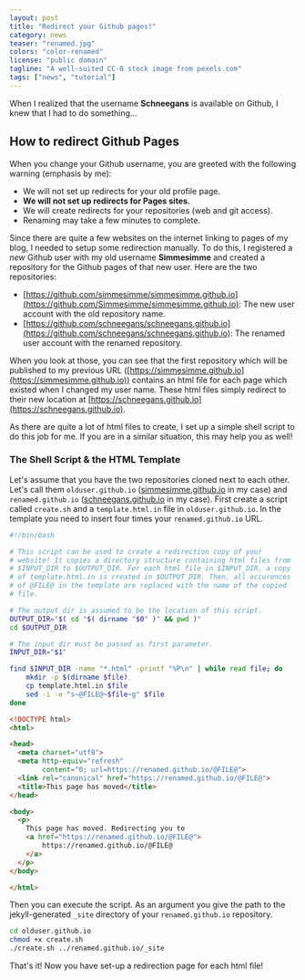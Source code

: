 ```yaml
---
layout: post
title: "Redirect your Github pages!"
category: news
teaser: "renamed.jpg"
colors: "color-renamed"
license: "public domain"
tagline: "A well-suited CC-0 stock image from pexels.com"
tags: ["news", "tutorial"]
---
```


When I realized that the username **Schneegans** is available on Github, I knew that I had to do something...

<!--more-->

## How to redirect Github Pages

When you change your Github username, you are greeted with the following warning (emphasis by me):
<div class="quote">
<ul>
<li>We will not set up redirects for your old profile page.</li>
<li><strong>We will not set up redirects for Pages sites.</strong></li>
<li>We will create redirects for your repositories (web and git access).</li>
<li>Renaming may take a few minutes to complete.</li>
</ul>
</div>

Since there are quite a few websites on the internet linking to pages of my blog, I needed to setup some redirection manually. To do this, I registered a _new_ Github user with my old username **Simmesimme** and created a repository for the Github pages of that new user. Here are the two repositories:

* [https://github.com/simmesimme/simmesimme.github.io](https://github.com/Simmesimme/simmesimme.github.io): The new user account with the old repository name.
* [https://github.com/schneegans/schneegans.github.io](https://github.com/schneegans/schneegans.github.io): The renamed user account with the renamed repository.

When you look at those, you can see that the first repository which will be published to my previous URL ([https://simmesimme.github.io](https://simmesimme.github.io)) contains an html file for each page which existed when I changed my user name. These html files simply redirect to their new location at [https://schneegans.github.io](https://schneegans.github.io).

As there are quite a lot of html files to create, I set up a simple shell script to do this job for me. If you are in a similar situation, this may help you as well!

### The Shell Script & the HTML Template

Let's assume that you have the two repositories cloned next to each other. Let's call them `olduser.github.io` ([simmesimme.github.io](https://github.com/Simmesimme/simmesimme.github.io) in my case) and `renamed.github.io` ([schneegans.github.io](https://github.com/schneegans/schneegans.github.io) in my case). First create a script called `create.sh` and a `template.html.in` file in `olduser.github.io`. In the template you need to insert four times your `renamed.github.io` URL.

```bash
#!/bin/bash

# This script can be used to create a redirection copy of your
# website! It copies a directory structure containing html files from
# $INPUT_DIR to $OUTPUT_DIR. For each html file in $INPUT_DIR, a copy
# of template.html.in is created in $OUTPUT_DIR. Then, all occurences
# of @FILE@ in the template are replaced with the name of the copied
# file.

# The output dir is assumed to be the location of this script.
OUTPUT_DIR="$( cd "$( dirname "$0" )" && pwd )"
cd $OUTPUT_DIR

# The input dir must be passed as first parameter.
INPUT_DIR="$1"

find $INPUT_DIR -name "*.html" -printf "%P\n" | while read file; do
    mkdir -p $(dirname $file)
    cp template.html.in $file
    sed -i -e "s~@FILE@~$file~g" $file
done
```

```html
<!DOCTYPE html>
<html>

<head>
  <meta charset="utf8">
  <meta http-equiv="refresh" 
        content="0; url=https://renamed.github.io/@FILE@">
  <link rel="canonical" href="https://renamed.github.io/@FILE@">
  <title>This page has moved</title>
</head>

<body>
  <p>    
    This page has moved. Redirecting you to 
    <a href="https://renamed.github.io/@FILE@">
        https://renamed.github.io/@FILE@
    </a>
  </p>
</body>

</html>
```

Then you can execute the script. As an argument you give the path to the jekyll-generated `_site` directory of your `renamed.github.io` repository.

```bash
cd olduser.github.io
chmod +x create.sh
./create.sh ../renamed.github.io/_site
```

That's it! Now you have set-up a redirection page for each html file!